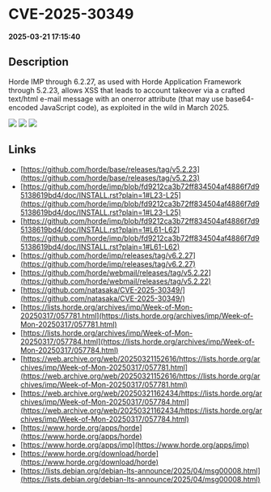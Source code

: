 # CVE-2025-30349

**2025-03-21 17:15:40**

## Description
Horde IMP through 6.2.27, as used with Horde Application Framework through 5.2.23, allows XSS that leads to account takeover via a crafted text/html e-mail message with an onerror attribute (that may use base64-encoded JavaScript code), as exploited in the wild in March 2025.

![](https://img.shields.io/static/v1?label=Score&message=7.2&color=red)
![](https://img.shields.io/static/v1?label=Severity&message=HIGH&color=red)
![](https://img.shields.io/static/v1?label=CWE&message=XSS&color=green)

## Links
- [https://github.com/horde/base/releases/tag/v5.2.23](https://github.com/horde/base/releases/tag/v5.2.23)
- [https://github.com/horde/imp/blob/fd9212ca3b72ff834504af4886f7d95138619bd4/doc/INSTALL.rst?plain=1#L23-L25](https://github.com/horde/imp/blob/fd9212ca3b72ff834504af4886f7d95138619bd4/doc/INSTALL.rst?plain=1#L23-L25)
- [https://github.com/horde/imp/blob/fd9212ca3b72ff834504af4886f7d95138619bd4/doc/INSTALL.rst?plain=1#L61-L62](https://github.com/horde/imp/blob/fd9212ca3b72ff834504af4886f7d95138619bd4/doc/INSTALL.rst?plain=1#L61-L62)
- [https://github.com/horde/imp/releases/tag/v6.2.27](https://github.com/horde/imp/releases/tag/v6.2.27)
- [https://github.com/horde/webmail/releases/tag/v5.2.22](https://github.com/horde/webmail/releases/tag/v5.2.22)
- [https://github.com/natasaka/CVE-2025-30349/](https://github.com/natasaka/CVE-2025-30349/)
- [https://lists.horde.org/archives/imp/Week-of-Mon-20250317/057781.html](https://lists.horde.org/archives/imp/Week-of-Mon-20250317/057781.html)
- [https://lists.horde.org/archives/imp/Week-of-Mon-20250317/057784.html](https://lists.horde.org/archives/imp/Week-of-Mon-20250317/057784.html)
- [https://web.archive.org/web/20250321152616/https://lists.horde.org/archives/imp/Week-of-Mon-20250317/057781.html](https://web.archive.org/web/20250321152616/https://lists.horde.org/archives/imp/Week-of-Mon-20250317/057781.html)
- [https://web.archive.org/web/20250321162434/https://lists.horde.org/archives/imp/Week-of-Mon-20250317/057784.html](https://web.archive.org/web/20250321162434/https://lists.horde.org/archives/imp/Week-of-Mon-20250317/057784.html)
- [https://www.horde.org/apps/horde](https://www.horde.org/apps/horde)
- [https://www.horde.org/apps/imp](https://www.horde.org/apps/imp)
- [https://www.horde.org/download/horde](https://www.horde.org/download/horde)
- [https://lists.debian.org/debian-lts-announce/2025/04/msg00008.html](https://lists.debian.org/debian-lts-announce/2025/04/msg00008.html)
